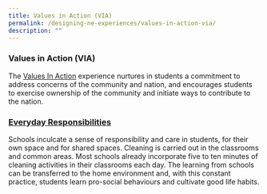```yaml
---
title: Values in Action (VIA)
permalink: /designing-ne-experiences/values-in-action-via/
description: ""
---
```

### Values in Action (VIA)

The [Values In Action](https://www.opal2.moe.edu.sg/csl/s/cce-2021-main-sdcd/wiki/page/view?title=Values+in+Action+%28VIA%29-+beta) experience nurtures in students a commitment to address concerns of the community and nation, and encourages students to exercise ownership of the community and initiate ways to contribute to the nation.

       

### [**Everyday Responsibilities**](https://www.opal2.moe.edu.sg/csl/s/cce-2021-main-sdcd/wiki/page/view?title=Daily+Routines+-+Everyday+Responsibilities)

Schools inculcate a sense of responsibility and care in students, for their own space and for shared spaces. Cleaning is carried out in the classrooms and common areas. Most schools already incorporate five to ten minutes of cleaning activities in their classrooms each day. The learning from schools can be transferred to the home environment and, with this constant practice, students learn pro-social behaviours and cultivate good life habits.